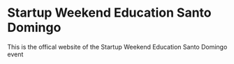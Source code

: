 # Startup Weekend Education Santo Domingo
This is the offical website of the Startup Weekend Education Santo Domingo event
